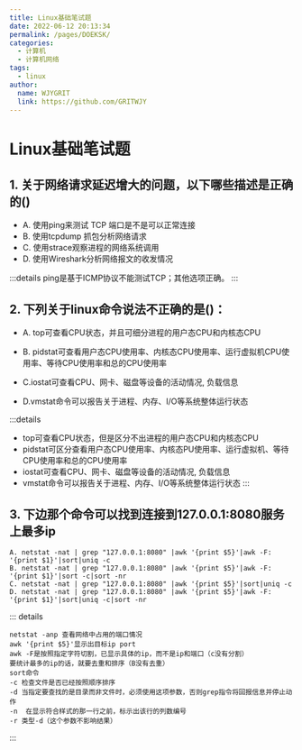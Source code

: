 ```yaml
---
title: Linux基础笔试题
date: 2022-06-12 20:13:34
permalink: /pages/DOEKSK/
categories:
  - 计算机
  - 计算机网络
tags:
  - linux
author:
  name: WJYGRIT
  link: https://github.com/GRITWJY
---
```


# Linux基础笔试题

## 1. 关于网络请求延迟增大的问题，以下哪些描述是正确的()

- A. 使用ping来测试 TCP 端口是不是可以正常连接
- B. 使用tcpdump 抓包分析网络请求
- C. 使用strace观察进程的网络系统调用
- D. 使用Wireshark分析网络报文的收发情况

:::details
ping是基于ICMP协议不能测试TCP；其他选项正确。
:::
 


## 2. 下列关于linux命令说法不正确的是()：
- A. top可查看CPU状态，并且可细分进程的用户态CPU和内核态CPU

- B. pidstat可查看用户态CPU使用率、内核态CPU使用率、运行虚拟机CPU使用率、等待CPU使用率和总的CPU使用率

- C.iostat可查看CPU、网卡、磁盘等设备的活动情况, 负载信息

- D.vmstat命令可以报告关于进程、内存、I/O等系统整体运行状态

:::details
- top可查看CPU状态，但是区分不出进程的用户态CPU和内核态CPU
- pidstat可区分查看用户态CPU使用率、内核态PU使用率、运行虚拟机、等待CPU使用率和总的CPU使用率
- iostat可查看CPU、网卡、磁盘等设备的活动情况, 负载信息
- vmstat命令可以报告关于进程、内存、I/O等系统整体运行状态
:::
 

## 3. 下边那个命令可以找到连接到127.0.0.1:8080服务上最多ip

```
A. netstat -nat | grep "127.0.0.1:8080" |awk '{print $5}'|awk -F: '{print $1}'|sort|uniq -c
B. netstat -nat | grep "127.0.0.1:8080" |awk '{print $5}'|awk -F: '{print $1}'|sort -c|sort -nr
C. netstat -nat | grep "127.0.0.1:8080" |awk '{print $5}'|sort|uniq -c
D. netstat -nat | grep "127.0.0.1:8080" |awk '{print $5}'|awk -F: '{print $1}'|sort|uniq -c|sort -nr
```


::: details
```
netstat -anp 查看网络中占用的端口情况
awk '{print $5}'显示出目标ip port
awk -F是按照指定字符切割，已显示具体的ip，而不是ip和端口（c没有分割）
要统计最多的ip的话，就要去重和排序（B没有去重）
sort命令
-c 检查文件是否已经按照顺序排序
-d 当指定要查找的是目录而非文件时，必须使用这项参数，否则grep指令将回报信息并停止动作
-n  在显示符合样式的那一行之前，标示出该行的列数编号
-r 类型-d（这个参数不影响结果）
```
:::
